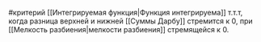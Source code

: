 #критерий
[[Интегрируемая функция|Функция интегрируема]] т.т.т, когда разница верхней и нижней [[Суммы Дарбу]] стремится к 0, при [[Мелкость разбиения|мелкости разбиения]] стремящейся к 0.